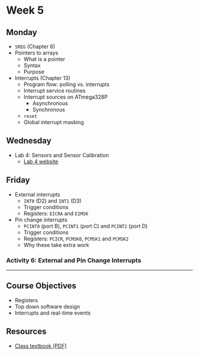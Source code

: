 # Week 5

## Monday
- `SREG` (Chapter 6)
- Pointers to arrays
  - What is a pointer
  - Syntax
  - Purpose
- Interrupts (Chapter 13)
  - Program flow: polling vs. interrupts
  - Interrupt service routines
  - Interrupt sources on ATmega328P
    - Asynchronous
    - Synchronous
  - `reset`
  - Global interrupt masking

## Wednesday
- Lab 4: Sensors and Sensor Calibration
  - [Lab 4 website](https://doctor-pasquale.com/microcontrollers-lab-4/)

## Friday
- External interrupts
  - `INT0` (D2) and `INT1` (D3)
  - Trigger conditions
  - Registers: `EICRA` and `EIMSK`
- Pin change interrupts
  - `PCINT0` (port B), `PCINT1` (port C) and `PCINT2` (port D)
  - Trigger conditions
  - Registers: `PCICR`, `PCMSK0`, `PCMSK1` and `PCMSK2`
  - Why these take extra work

### Activity 6: External and Pin Change Interrupts

---
## Course Objectives
- Registers
- Top down software design
- Interrupts and real-time events

## Resources
- [Class textbook (PDF)](https://doctor-pasquale.com/wp-content/uploads/2021/02/The-Yellow-Book.pdf)
